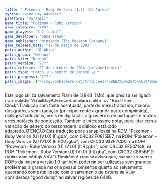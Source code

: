 ```yaml
---
title: " Pokémon - Ruby Version (1.0) (OJ Abreu)"
system: "Game Boy Advance"
platform: "Portátil"
game_title: "Pokémon - Ruby Version"
game_category: "RPG"
game_players: "1-2 (cabo)"
game_developer: "Game Freak"
game_publisher: "Nintendo (The Pokémon Company)"
game_release_date: "17 de março de 2003"
patch_author: "OJ Abreu"
patch_group: "Nenhum"
patch_site: "Nenhum"
patch_version: "???"
patch_release: "27 de outubro de 2004 (provavelmente)"
patch_type: "Patch IPS dentro de pacote ZIP"
patch_progress: "???"
patch_images: ["//img.romhackers.org/traducoes/%5BGBA%5D%20Pok%C3%A9mon%20-%20Ruby%20Version%20-%20OJ%20Abreu%20-%201.png","//img.romhackers.org/traducoes/%5BGBA%5D%20Pok%C3%A9mon%20-%20Ruby%20Version%20-%20OJ%20Abreu%20-%202.png","//img.romhackers.org/traducoes/%5BGBA%5D%20Pok%C3%A9mon%20-%20Ruby%20Version%20-%20OJ%20Abreu%20-%203.png"]
---
```

Este jogo utiliza salvamento Flash de 128KB (1Mb), que precisa ser ligado no emulador VisualBoyAdvance e similares, além do "Real Time Clock".Tradução com fonte acentuada, parte do menu traduzido, maioria dos gráficos sem tradução (principalmente a grande parte comprimida), diálogos traduzidos, erros de digitação, alguns erros de português e muitos erros notáveis de pontuação. Também é interessante notar, para lidar com a variação de gênero do personagem, o diálogo está todo adaptado.ATENÇÃO:Esta tradução pode ser aplicada na ROM "Pokemon - Ruby Version (U) (V1.0) [!].gba", com CRC32 F0815EE7, na ROM "Pokemon - Ruby Version (U) (V1.0) [hIR00].gba", com CRC32 923F7CD0, na ROM "Pokemon - Ruby Version (U) (V1.0) [hIR].gba", com CRC32 FE507148, na ROM "Pokemon - Ruby Version (U) (V1.0) [hI].gba", com CRC32 C865BF1D (todas com código AXVE).Também é preciso avisar que, apesar de outras ROMs da mesma versão 1.0 também poderem ser utilizadas sem grandes problemas, a grande maioria possui consertos quanto ao salvamento, quebrando compatibilidade com o salvamento de bateria da ROM considerada "good dump" ao salvar regiões de 64KB.
